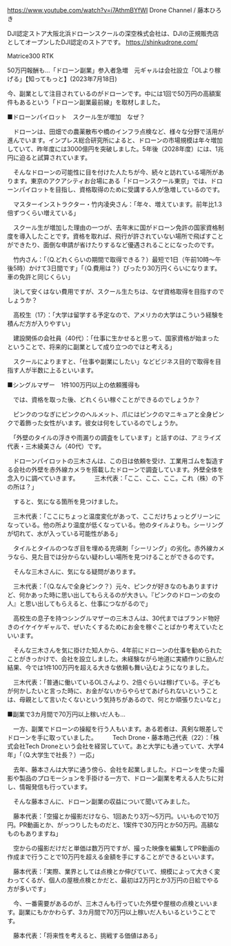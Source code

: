 https://www.youtube.com/watch?v=i7AthmBYfWI
Drone Channel / 藤本ひろき

DJI認定ストア大阪北浜ドローンスクールの深空株式会社は、DJIの正規販売店としてオープンしたDJI認定のストアです。
https://shinkudrone.com/

Matrice300 RTK


50万円報酬も…「ドローン副業」参入者急増　元ギャルは会社設立「OLより稼げる」【知ってもっと】(2023年7月18日)

今、副業として注目されているのがドローンです。中には1回で50万円の高額案件もあるという「ドローン副業最前線」を取材しました。

■ドローンパイロット　スクール生が増加　なぜ？

　ドローンは、田畑での農薬散布や橋のインフラ点検など、様々な分野で活用が進んでいます。インプレス総合研究所によると、ドローンの市場規模は年々増加していて、昨年度には3000億円を突破しました。5年後（2028年度）には、1兆円に迫ると試算されています。

　そんなドローンの可能性に目を付けた人たちが今、続々と訪れている場所があります。東京のアクアシティお台場にある「ドローンスクール東京」では、ドローンパイロットを目指し、資格取得のために受講する人が急増しているのです。

　マスターインストラクター・竹内凌央さん：「年々、増えています。前年比1.3倍ずつくらい増えている」

　スクール生が増加した理由の一つが、去年末に国がドローン免許の国家資格制度を導入したことです。資格を取れば、飛行が許されていない場所で飛ばすことができたり、面倒な申請が省けたりするなど優遇されることになったのです。

　竹内さん：「（Q.どれくらいの期間で取得できる？）最短で1日（午前10時～午後5時）かけて3日間です」「（Q.費用は？）ぴったり30万円くらいになります。車の免許と同じくらい」

　決して安くはない費用ですが、スクール生たちは、なぜ資格取得を目指すのでしょうか？

　高校生（17）：「大学は留学する予定なので、アメリカの大学はこういう経験を積んだ方が入りやすい」

　建設関係の会社員（40代）：「仕事に生かせると思って、国家資格が始まったということで、将来的に副業として成り立つのではと考える」

　スクールによりますと、「仕事や副業にしたい」などビジネス目的で取得を目指す人が半数に上るといいます。

■シングルマザー　1件100万円以上の依頼獲得も

　では、資格を取った後、どれくらい稼ぐことができるのでしょうか？

　ピンクのつなぎにピンクのヘルメット、爪にはピンクのマニキュアと全身ピンクで着飾った女性がいます。彼女は何をしているのでしょうか。

　「外壁のタイルの浮きや雨漏りの調査をしています」と話すのは、アミライズ代表・三木綾美さん（40代）です。

　ドローンパイロットの三木さんは、この日は依頼を受け、工業用ゴムを製造する会社の外壁を赤外線カメラを搭載したドローンで調査しています。外壁全体を念入りに調べていきます。
　
　三木代表：「ここ、ここ、ここ。これ（株）の下の所は？」

　すると、気になる箇所を見つけました。

　三木代表：「ここにちょっと温度変化があって、ここだけちょっとグリーンになっている。他の所より温度が低くなっている。他のタイルよりも。シーリングが切れて、水が入っている可能性がある」

　タイルとタイルのつなぎ目を埋める充填剤「シーリング」の劣化。赤外線カメラなら、見た目では分からない疑わしい場所を見つけることができるのです。

　そんな三木さんに、気になる疑問があります。

　三木代表：「（Q.なんで全身ピンク？）元々、ピンクが好きなのもありますけど、何かあった時に思い出してもらえるのが大きい。『ピンクのドローンの女の人』と思い出してもらえると、仕事につながるので」

　高校生の息子を持つシングルマザーの三木さんは、30代まではブランド物好きのイケイケギャルで、ぜいたくするためにお金を稼ぐことばかり考えていたといいます。

　そんな三木さんを気に掛けた知人から、4年前にドローンの仕事を勧められたことがきっかけで、会社を設立しました。未経験ながら地道に実績作りに励んだ結果、今では1件100万円を超える大きな依頼も舞い込むようになりました。

　三木代表：「普通に働いているOLさんより、2倍ぐらいは稼げている。子どもが何かしたいと言った時に、お金がないからやらせてあげられないということは、母親として言いたくないという気持ちがあるので、何とか頑張りたいなと」

■副業で3カ月間で70万円以上稼いだ人も…

　一方、副業でドローンの操縦を行う人もいます。ある若者は、真剣な眼差しでドローンを手に取っていました。
　
　Tech Drone・藤本皓己代表（22）：「株式会社Tech Droneという会社を経営していて。あと大学にも通っていて、大学4年」「（Q.大学生で社長？）一応」

　去年、藤本さんは大学に通う傍ら、会社を起業しました。ドローンを使った撮影や製品のプロモーションを手掛ける一方で、ドローン副業を考える人たちに対し、情報発信も行っています。

　そんな藤本さんに、ドローン副業の収益について聞いてみました。

　藤本代表：「空撮とか撮影だけなら、1回あたり3万～5万円。いいもので10万円。PR動画とか、がっつりしたものだと、1案件で30万円とか50万円。高額なものもありますね」

　空からの撮影だけだと単価は数万円ですが、撮った映像を編集してPR動画の作成まで行うことで10万円を超える金額を手にすることができるといいます。

　藤本代表：「実際、業界としては点検とか伸びていて、規模によって大きく変わってくるが、個人の屋根点検とかだと、最初は2万円とか3万円の日給でやる方が多いです」

　今、一番需要があるのが、三木さんも行っていた外壁や屋根の点検といいます。副業にもかかわらず、3カ月間で70万円以上稼いだ人もいるということです。

　藤本代表：「将来性を考えると、挑戦する価値はある」
